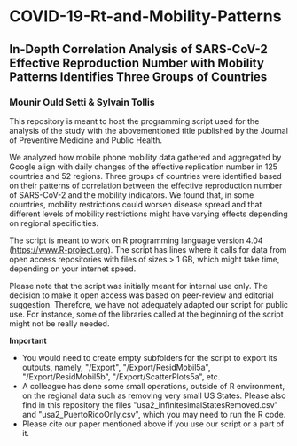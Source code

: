 # COVID-19-Rt-and-Mobility-Patterns
## In-Depth Correlation Analysis of SARS-CoV-2 Effective Reproduction Number with Mobility Patterns Identifies Three Groups of Countries
### Mounir Ould Setti & Sylvain Tollis

This repository is meant to host the programming script used for the analysis of the study with the abovementioned title published by the Journal of Preventive Medicine and Public Health.

We analyzed how mobile phone mobility data gathered and aggregated by Google align with daily changes of the effective replication number in 125 countries and 52 regions.
Three groups of countries were identified based on their patterns of correlation between the effective reproduction number of SARS-CoV-2 and the mobility indicators. We found that, in some countries, mobility restrictions could worsen disease spread and that different levels of mobility restrictions might have varying effects depending on regional specificities.

The script is meant to work on R programming language version 4.04 (https://www.R-project.org).
The script has lines where it calls for data from open access repositories with files of sizes > 1 GB, which might take time, depending on your internet speed.

Please note that the script was initially meant for internal use only. The decision to make it open access was based on peer-review and editorial suggestion. Therefore, we have not adequately adapted our script for public use. For instance, some of the libraries called at the beginning of the script might not be really needed.

**Important**
- You would need to create empty subfolders for the script to export its outputs, namely, "/Export", "/Export/ResidMobil5a", "/Export/ResidMobil5b", "/Export/ScatterPlots5a", etc.
- A colleague has done some small operations, outside of R environment, on the regional data such as removing very small US States. Please also find in this repository the files "usa2_infinitesimalStatesRemoved.csv" and "usa2_PuertoRicoOnly.csv", which you may need to run the R code.
- Please cite our paper mentioned above if you use our script or a part of it.



